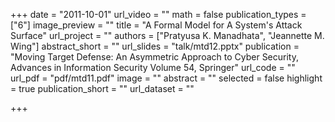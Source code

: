 +++
date = "2011-10-01"
url_video = ""
math = false
publication_types = ["6"]
image_preview = ""
title = "A Formal Model for A System's Attack Surface"
url_project = ""
authors = ["Pratyusa K. Manadhata", "Jeannette M. Wing"]
abstract_short = ""
url_slides = "talk/mtd12.pptx"
publication = "Moving Target Defense: An Asymmetric Approach to Cyber Security, Advances in Information Security Volume 54, Springer"
url_code = ""
url_pdf = "pdf/mtd11.pdf"
image = ""
abstract = ""
selected = false
highlight = true
publication_short = ""
url_dataset = ""

+++


